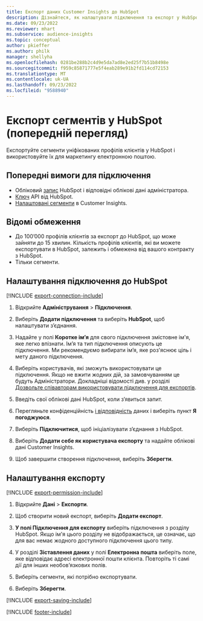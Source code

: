 ```yaml
---
title: Експорт даних Customer Insights до HubSpot
description: Дізнайтеся, як налаштувати підключення та експорт у HubSpot.
ms.date: 09/23/2022
ms.reviewer: mhart
ms.subservice: audience-insights
ms.topic: conceptual
author: pkieffer
ms.author: philk
manager: shellyha
ms.openlocfilehash: 0281be288b2c4d9e5da7ad8e2ed25f7b51b8498e
ms.sourcegitcommit: f959c85871777e5f4eab289e91b2fd114cd72153
ms.translationtype: MT
ms.contentlocale: uk-UA
ms.lasthandoff: 09/23/2022
ms.locfileid: "9588940"
---
```

# <a name="export-segments-to-hubspot-preview"></a>Експорт сегментів у HubSpot (попередній перегляд)

Експортуйте сегменти уніфікованих профілів клієнтів у HubSpot і використовуйте їх для маркетингу електронною поштою.

## <a name="prerequisites-for-a-connection"></a>Попередні вимоги для підключення

- Обліковий [запис](https://www.hubspot.com/) HubSpot і відповідні облікові дані адміністратора.
- [Ключ](https://knowledge.hubspot.com/Integrations/How-do-I-get-my-HubSpot-API-key) API від HubSpot.
- [Налаштовані сегменти](segments.md) в Customer Insights.

## <a name="known-limitations"></a>Відомі обмеження

- До 100’000 профілів клієнтів за експорт до HubSpot, що може зайняти до 15 хвилин. Кількість профілів клієнтів, які ви можете експортувати в HubSpot, залежить і обмежена від вашого контракту з HubSpot.
- Тільки сегменти.

## <a name="set-up-connection-to-hubspot"></a>Налаштування підключення до HubSpot

[!INCLUDE [export-connection-include](includes/export-connection-admn.md)]

1. Відкрийте **Адміністрування** > **Підключення**.

1. Виберіть **Додати підключення** та виберіть **HubSpot**, щоб налаштувати з’єднання.

1. Надайте у полі **Коротке ім’я** для свого підключення змістовне ім'я, яке легко впізнати. Ім’я та тип підключення описують це підключення. Ми рекомендуємо вибирати ім’я, яке роз'яснює ціль і мету даного підключення.

1. Виберіть користувачів, які зможуть використовувати це підключення. Якщо не вжити жодних дій, за замовчуванням це будуть Адміністратори. Докладніші відомості див. у розділі [Дозвольте співавторам використовувати підключення для експортів](connections.md#allow-contributors-to-use-a-connection-for-exports).

1. Введіть свої облікові дані HubSpot, коли з’явиться запит.

1. Перегляньте конфіденційність [і відповідність](connections.md#data-privacy-and-compliance) даних і виберіть пункт **Я погоджуюся**.

1. Виберіть **Підключитися**, щоб ініціалізувати з’єднання з HubSpot.

1. Виберіть **Додати себе як користувача експорту** та надайте облікові дані Customer Insights.

1. Щоб завершити створення підключення, виберіть **Зберегти**.

## <a name="configure-an-export"></a>Налаштування експорту

[!INCLUDE [export-permission-include](includes/export-permission.md)]

1. Відкрийте **Дані** > **Експорти**.

1. Щоб створити новий експорт, виберіть **Додати експорт**.

1. **У полі Підключення для експорту** виберіть підключення з розділу HubSpot. Якщо ім'я цього розділу не відображається, це означає, що для вас немає жодного доступного підключення цього типу.

1. У розділі **Зіставлення даних** у полі **Електронна пошта** виберіть поле, яке відповідає адресі електронної пошти клієнта. Повторіть ті самі дії для інших необов’язкових полів.

1. Виберіть сегменти, які потрібно експортувати.

1. Виберіть **Зберегти**.

[!INCLUDE [export-saving-include](includes/export-saving.md)]

[!INCLUDE [footer-include](includes/footer-banner.md)]
